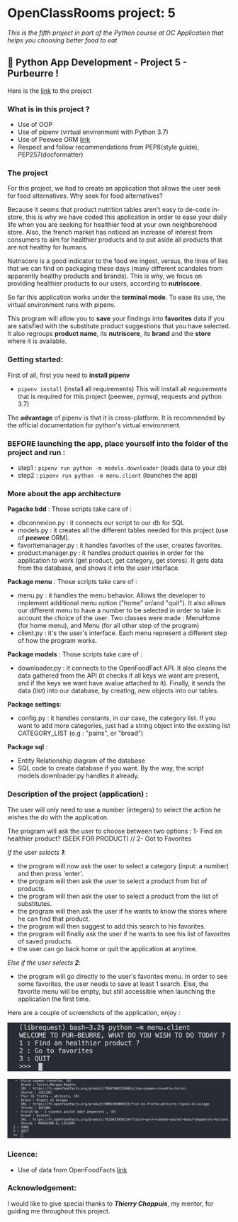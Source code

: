 # OpenClassRooms project: 5
*This is the fifth project in part of the Python course at OC*
*Application that helps you choosing better food to eat*

## :snake: Python App Development - Project 5 - Purbeurre !

Here is the [link](https://github.com/jonathanreveille/Project5_OC.git) to the project


### What is in this project ?
- Use of OOP
- Use of pipenv (virtual environment with Python 3.7)
- Use of Peewee ORM [link](http://docs.peewee-orm.com/en/latest/)
- Respect and follow recommendations from PEP8(style guide),
 PEP257(docformatter)


### The project
For this project, we had to create an application that allows the user seek for food alternatives. 
Why seek for food alternatives?

Because it seems that product nutrition tables aren't easy to 
de-code in-store, this is why we have coded this application in order 
to ease your daily life when you are seeking for healthier food 
at your own neighborehood store. 
Also, the french market has noticed an increase of interest 
from consumers to aim for healthier products
and to put aside all products that are not healthy for humans.

Nutriscore is a good indicator to the food we ingest, versus, 
the lines of lies that we can find on packaging these
days (many different scandales from apparently healthy products
and brands). This is why, we focus on providing healthier products
to our users, according to **nutriscore**.

So far this application works under the **terminal mode**.
To ease its use, the virtual environment runs with pipenv.

This program will allow you to **save** your findings 
into **favorites** data if you are satisfied with the 
substitute product suggestions that you have selected.
It also regroups **product name**, its **nutriscore**, its **brand**
and the **store** where it is available.


### Getting started:

First of all, first you need to **install pipenv**

* `pipenv install` (install all requirements)
This will install all *requirements* that is required for 
this project (peewee, pymsql, requests and python 3.7)

The **advantage** of pipenv is that it is cross-platform. It is 
recommended by the official documentation for python's virtual
environment.


### BEFORE launching the app, place yourself into the folder of the project and run : 
 
* step1 : `pipenv run python -m models.downloader` (loads data to your db)
* step2 : `pipenv run python -m menu.client` (launches the app)


### More about the app architecture

**Pagacke bdd** : Those scripts take care of : 
* dbconnexion.py : it connects our script to our db for SQL
* models.py : it creates all the different tables needed for this project
(use of ***peewee*** ORM).
* favoritemanager.py : it handles favorites of the user, creates favorites.
* product.manager.py : it handles product queries in order for the 
application to work (get product, get category, get stores). It gets 
data from the database, and shows it into the user interface.

**Package menu** : Those scripts take care of : 
* menu.py : it handles the menu behavior. Allows the developer 
to implement additional menu option ("home" or/and "quit").
It also allows our different menu to have a number to be selected
in order to take in account the choice of the user. Two classes 
were made : MenuHome (for home menu), and Menu (for all other 
step of the program)
* client.py : it's the user's interface. Each menu represent 
a different step of how the program works.

**Package models** : Those scripts take care of : 
* downloader.py : it connects to the OpenFoodFact API.
It also cleans the data gathered from the API (it checks 
if all keys we want are present, and if the keys we want have
avalue attached to it). Finally, it sends the data (list) into our 
database, by creating, new objects into our tables.

**Package settings**:
* config.py : it handles constants, in our case, the category
list. If you want to add more categories, just had a string object
into the existing list CATEGORY_LIST (e.g : "pains", or "bread")

**Package sql** :
* Entity Relationship diagram of the database
* SQL code to create database if you want. By the way, the script
models.downloader.py handles it already.


### Description of the project (application) :
The user will only need to use a number (integers) to select
the action he wishes the do with the application.

The program will ask the user to choose between two options : 
1- Find an healthier product? (SEEK FOR PRODUCT)
// 2- Got to Favorites

*If the user selects **1***:
- the program will now ask the user to select a category (input: a number) and then press 'enter'.
- the program will then ask the user to select a product from list of products.
- the program will then ask the user to select a product from the list of substitutes.
- the program will then ask the user if he wants to know the stores where he can find that product.
- the program will then suggest to add this search to his favorites.
- the program will finally ask the user if he wants to see his list of favorites of saved products.
- the user can go back home or quit the application at anytime.

*Else if the user selects **2***:
- the program will go directly to the user's favorites menu.
In order to see some favorites, the user needs to save at least
1 search. Else, the favorite menu will be empty, but still accessible
when launching the application the first time.

Here are a couple of screenshots of the application, enjoy : 

![App Screenshot](image/homemenu.png)

![App Screenshot](image/favmenu.png)


### Licence:
* Use of data from OpenFoodFacts [link](https://fr.openfoodfacts.org)


### Acknowledgement:
I would like to give special thanks to ***Thierry Chappuis***, my mentor,
for guiding me throughout this project.